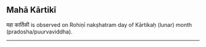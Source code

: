 ## Mahā Kārtikī
महा कार्तिकी is observed on Rohiṇī nakṣhatram day of Kārtikaḥ (lunar) month (pradosha/puurvaviddha).



---
